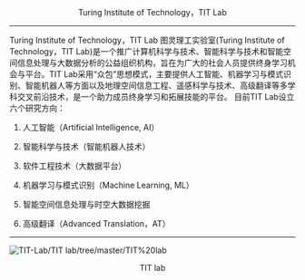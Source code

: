 <p align="center">Turing Institute of Technology，TIT Lab<p align="center">
 
------------------------------------------------------------------

Turing Institute of Technology，TIT Lab
图灵理工实验室(Turing Institute of Technology，TIT Lab)是一个推广计算机科学与技术、智能科学与技术和智能空间信息处理与大数据分析的公益组织机构，旨在为广大的社会人员提供终身学习机会与平台。TIT Lab采用“众包”思想模式，主要提供人工智能、机器学习与模式识别、智能机器人等方面以及地理空间信息工程、遥感科学与技术、高级翻译等多学科交叉前沿技术，是一个助力成员终身学习和拓展技能的平台。
目前TIT Lab设立六个研究方向：

1. 人工智能（Artificial Intelligence, AI）

2. 智能科学与技术（智能机器人技术）

3. 软件工程技术（大数据平台）

4. 机器学习与模式识别（Machine Learning, ML）

5. 智能空间信息处理与时空大数据挖掘

6. 高级翻译（Advanced Translation，AT）


----------------------------------------------------------------------






 ![TIT-Lab/TIT lab/tree/master/TIT%20lab](TIT.png)

 <p align="center">TIT lab<p align="center">
